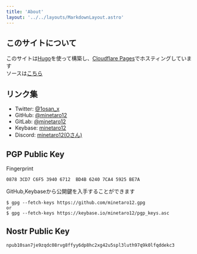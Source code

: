 ```yaml
---
title: 'About'
layout: '../../layouts/MarkdownLayout.astro'
---
```


## このサイトについて

このサイトは[Hugo](https://gohugo.io/)を使って構築し、[Cloudflare Pages](https://pages.cloudflare.com/)でホスティングしています  
ソースは[こちら](https://github.com/minetaro12/0sn.net)

## リンク集

- Twitter: [@1osan_x](https://twitter.com/1osan_x)
- GitHub: [@minetaro12](https://github.com/minetaro12)
- GitLab: [@minetaro12](https://gitlab.com/minetaro12)
- Keybase: [minetaro12](https://keybase.io/minetaro12)
- Discord: [minetaro12(Oさん)](https://discord.com/users/398120671168954381)

## PGP Public Key

Fingerprint

```
0878 3CD7 C6F5 3940 6712  BD4B 6240 7CA4 5925 BE7A
```

GitHub,Keybaseから公開鍵を入手することができます

```
$ gpg --fetch-keys https://github.com/minetaro12.gpg
or
$ gpg --fetch-keys https://keybase.io/minetaro12/pgp_keys.asc
```

## Nostr Public Key

```
npub10san7je9zqdc08rvg8ffyy6dp8hc2xg42u5spl3luth97q9k0lfqddekc3
```

